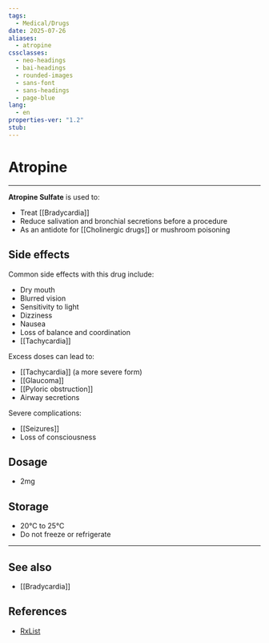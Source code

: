 ```yaml
---
tags:
  - Medical/Drugs
date: 2025-07-26
aliases:
  - atropine
cssclasses:
  - neo-headings
  - bai-headings
  - rounded-images
  - sans-font
  - sans-headings
  - page-blue
lang:
  - en
properties-ver: "1.2"
stub:
---
```

# Atropine

***

**Atropine Sulfate** is used to:
- Treat [[Bradycardia]]
- Reduce salivation and bronchial secretions before a procedure
- As an antidote for [[Cholinergic drugs]] or mushroom poisoning

## Side effects
Common side effects with this drug include:
- Dry mouth
- Blurred vision
- Sensitivity to light
- Dizziness
- Nausea
- Loss of balance and coordination
- [[Tachycardia]]

Excess doses can lead to:
- [[Tachycardia]] (a more severe form)
- [[Glaucoma]]
- [[Pyloric obstruction]]
- Airway secretions

Severe complications:
- [[Seizures]]
- Loss of consciousness

## Dosage
- 2mg

## Storage
- 20°C to 25°C
- Do not freeze or refrigerate

***
## See also
- [[Bradycardia]]
## References
- [RxList](https://www.rxlist.com/atropine-drug.htm)